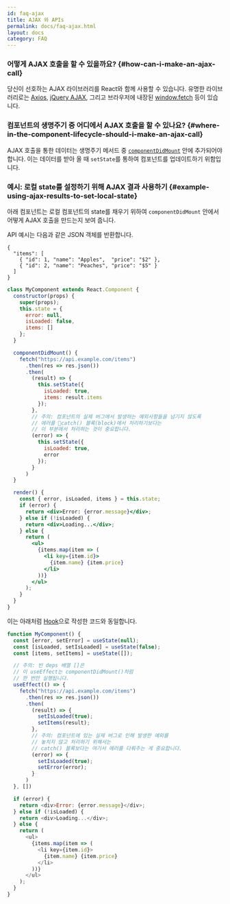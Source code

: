 ```yaml
---
id: faq-ajax
title: AJAX 와 APIs
permalink: docs/faq-ajax.html
layout: docs
category: FAQ
---
```


### 어떻게 AJAX 호출을 할 수 있을까요? {#how-can-i-make-an-ajax-call}

당신이 선호하는 AJAX 라이브러리를 React와 함께 사용할 수 있습니다. 유명한 라이브러리로는 [Axios](https://github.com/axios/axios), [jQuery AJAX](https://api.jquery.com/jQuery.ajax/), 그리고 브라우저에 내장된 [window.fetch](https://developer.mozilla.org/en-US/docs/Web/API/Fetch_API) 등이 있습니다.

### 컴포넌트의 생명주기 중 어디에서 AJAX 호출을 할 수 있나요? {#where-in-the-component-lifecycle-should-i-make-an-ajax-call}

AJAX 호출을 통한 데이터는 생명주기 메서드 중 [`componentDidMount`](/docs/react-component.html#mounting) 안에 추가되어야 합니다. 이는 데이터를 받아 올 때 `setState`를 통하여 컴포넌트를 업데이트하기 위함입니다.

### 예시: 로컬 state를 설정하기 위해 AJAX 결과 사용하기 {#example-using-ajax-results-to-set-local-state}

아래 컴포넌트는 로컬 컴포넌트의 state를 채우기 위하여 `componentDidMount` 안에서 어떻게 AJAX 호출을 만드는지 보여 줍니다.

API 예시는 다음과 같은 JSON 객체를 반환합니다.

```
{
  "items": [
    { "id": 1, "name": "Apples",  "price": "$2" },
    { "id": 2, "name": "Peaches", "price": "$5" }
  ] 
}
```

```jsx
class MyComponent extends React.Component {
  constructor(props) {
    super(props);
    this.state = {
      error: null,
      isLoaded: false,
      items: []
    };
  }

  componentDidMount() {
    fetch("https://api.example.com/items")
      .then(res => res.json())
      .then(
        (result) => {
          this.setState({
            isLoaded: true,
            items: result.items
          });
        },
        // 주의: 컴포넌트의 실제 버그에서 발생하는 예외사항들을 넘기지 않도록 
        // 에러를 catch() 블록(block)에서 처리하기보다는 
        // 이 부분에서 처리하는 것이 중요합니다.
        (error) => {
          this.setState({
            isLoaded: true,
            error
          });
        }
      )
  }

  render() {
    const { error, isLoaded, items } = this.state;
    if (error) {
      return <div>Error: {error.message}</div>;
    } else if (!isLoaded) {
      return <div>Loading...</div>;
    } else {
      return (
        <ul>
          {items.map(item => (
            <li key={item.id}>
              {item.name} {item.price}
            </li>
          ))}
        </ul>
      );
    }
  }
}
```

이는 아래처럼 [Hook](https://reactjs.org/docs/hooks-intro.html)으로 작성한 코드와 동일합니다.

```js
function MyComponent() {
  const [error, setError] = useState(null);
  const [isLoaded, setIsLoaded] = useState(false);
  const [items, setItems] = useState([]);

  // 주의: 빈 deps 배열 []은
  // 이 useEffect는 componentDidMount()처럼
  // 한 번만 실행됩니다.
  useEffect(() => {
    fetch("https://api.example.com/items")
      .then(res => res.json())
      .then(
        (result) => {
          setIsLoaded(true);
          setItems(result);
        },
        // 주의: 컴포넌트에 있는 실제 버그로 인해 발생한 예외를
        // 놓치지 않고 처리하기 위해서는
        // catch() 블록보다는 여기서 에러를 다뤄주는 게 중요합니다.
        (error) => {
          setIsLoaded(true);
          setError(error);
        }
      )
  }, [])

  if (error) {
    return <div>Error: {error.message}</div>;
  } else if (!isLoaded) {
    return <div>Loading...</div>;
  } else {
    return (
      <ul>
        {items.map(item => (
          <li key={item.id}>
            {item.name} {item.price}
          </li>
        ))}
      </ul>
    );
  }
}
```
